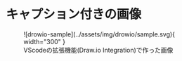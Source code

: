 
# キャプション付きの画像

<figure markdown>
  ![drowio-sample](../assets/img/drowio/sample.svg){ width="300" }
  <figcaption>VScodeの拡張機能(Draw.io Integration)で作った画像</figcaption>
</figure>